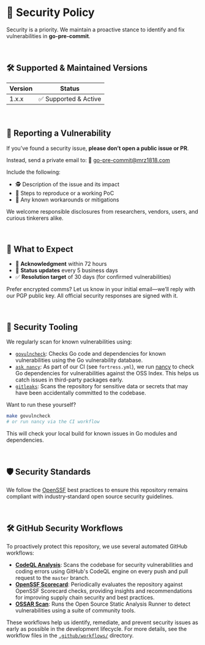 # 🔐 Security Policy

Security is a priority. We maintain a proactive stance to identify and fix vulnerabilities in **go-pre-commit**.

<br/>

## 🛠️ Supported & Maintained Versions

| Version | Status               |
|---------|----------------------|
| 1.x.x   | ✅ Supported & Active |

<br/>

## 📨 Reporting a Vulnerability

If you’ve found a security issue, **please don’t open a public issue or PR**.

Instead, send a private email to:
📧 [go-pre-commit@mrz1818.com](mailto:go-pre-commit@mrz1818.com)

Include the following:

* 🕵️ Description of the issue and its impact
* 🧪 Steps to reproduce or a working PoC
* 🔧 Any known workarounds or mitigations

We welcome responsible disclosures from researchers, vendors, users, and curious tinkerers alike.

<br/>

## 📅 What to Expect

* 🧾 **Acknowledgment** within 72 hours
* 📢 **Status updates** every 5 business days
* ✅ **Resolution target** of 30 days (for confirmed vulnerabilities)

Prefer encrypted comms? Let us know in your initial email—we’ll reply with our PGP public key. 
All official security responses are signed with it.

<br/>

## 🧪 Security Tooling

We regularly scan for known vulnerabilities using:

* [`govulncheck`](https://pkg.go.dev/golang.org/x/vuln/cmd/govulncheck): Checks Go code and dependencies for known vulnerabilities using the Go vulnerability database.
* [`ask nancy`](https://github.com/sonatype-nexus-community/nancy): As part of our CI (see `fortress.yml`), we run [nancy](https://github.com/sonatype-nexus-community/nancy) to check Go dependencies for vulnerabilities against the OSS Index. This helps us catch issues in third-party packages early.
* [`gitleaks`](https://github.com/gitleaks/gitleaks): Scans the repository for sensitive data or secrets that may have been accidentally committed to the codebase.

Want to run these yourself?

```sh
make govulncheck
# or run nancy via the CI workflow
```

This will check your local build for known issues in Go modules and dependencies.

<br/>

## 🛡️ Security Standards

We follow the [OpenSSF](https://openssf.org) best practices to ensure this repository remains compliant with industry‑standard open source security guidelines.

<br/>

## 🛠️ GitHub Security Workflows

To proactively protect this repository, we use several automated GitHub workflows:

- **[CodeQL Analysis](./workflows/codeql-analysis.yml)**: Scans the codebase for security vulnerabilities and coding errors using GitHub's CodeQL engine on every push and pull request to the `master` branch.
- **[OpenSSF Scorecard](./workflows/scorecard.yml)**: Periodically evaluates the repository against OpenSSF Scorecard checks, providing insights and recommendations for improving supply chain security and best practices.
- **[OSSAR Scan](./workflows/ossar.yml)**: Runs the Open Source Static Analysis Runner to detect vulnerabilities using a suite of community tools.

These workflows help us identify, remediate, and prevent security issues as early as possible in the development lifecycle. For more details, see the workflow files in the [`.github/workflows/`](https://github.com/mrz1836/go-pre-commit/tree/master/.github/workflows) directory.

<br/>
